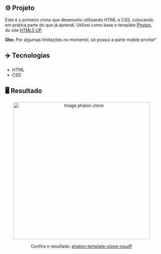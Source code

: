 ## ⚙️ Projeto
Este é o primeiro clone que desenvolvi utilizando HTML e CSS, colocando em prática parte do que já aprendi. Utilizei como base o template <a href="https://html5up.net/photon">Photon</a>, do site <a href="https://html5up.net/">HTML5 UP</a>.

**Obs**: Por algumas limitações no momento, só possui a parte mobile pronta*

## ✈️ Tecnologias
- HTML
- CSS

## 🖥️ Resultado
<div align="center">
  <img alt="Image phaton clone" src="https://i.imgur.com/bn3sbun.png" width="450px"> 
  <p>Confira o resultado: <a href="https://phaton-template-clone-ruuuff.netlify.app">phaton-template-clone-ruuuff</a></p>
</div>